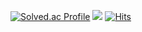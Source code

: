 [![Solved.ac Profile](http://mazassumnida.wtf/api/v2/generate_badge?boj=hong2hwa3542)](https://solved.ac/hong2hwa3542/) 
<a href="https://opgc.me/#/users/Logy-CTO" target="_blank"><img src="https://api.opgc.me/githubs/users/Logy-CTO/tag/?theme=basic" /></a>
[![Hits](https://hits.seeyoufarm.com/api/count/incr/badge.svg?url=https%3A%2F%2Fgithub.com%2FLogy-CTO&count_bg=%233DB1C8&title_bg=%23555555&icon=&icon_color=%23E7E7E7&title=hits&edge_flat=false)](https://hits.seeyoufarm.com)

